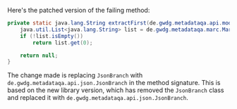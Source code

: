 Here's the patched version of the failing method:

```java
private static java.lang.String extractFirst(de.gwdg.metadataqa.api.model.pathcache.JsonPathCache cache, de.gwdg.metadataqa.api.json.JsonBranch branch) {
    java.util.List<java.lang.String> list = de.gwdg.metadataqa.marc.MarcFactory.extractList(cache, branch);
    if (!list.isEmpty())
        return list.get(0);

    return null;
}
```

The change made is replacing `JsonBranch` with `de.gwdg.metadataqa.api.json.JsonBranch` in the method signature. This is based on the new library version, which has removed the `JsonBranch` class and replaced it with `de.gwdg.metadataqa.api.json.JsonBranch`.